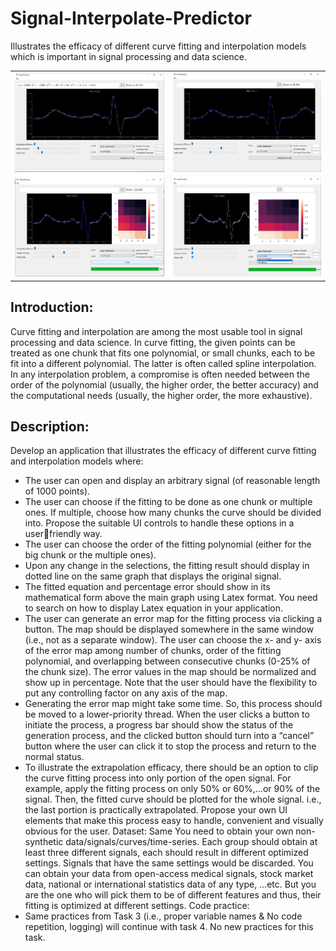 # Signal-Interpolate-Predictor
Illustrates the efficacy of different curve fitting and interpolation models which is important in signal processing and data science.

|||
| ------------- | ------------- |
| ![](screenshots/screen%201.png) | ![](screenshots/screen%202.png) |
| ![](screenshots/screen%203.png) | ![](screenshots/screen%204.png) |


## Introduction:
Curve fitting and interpolation are among the most usable tool in signal processing and data science. In 
curve fitting, the given points can be treated as one chunk that fits one polynomial, or small chunks, each to be fit into a 
different polynomial. The latter is often called spline interpolation. In any interpolation problem, a compromise is often 
needed between the order of the polynomial (usually, the higher order, the better accuracy) and the computational 
needs (usually, the higher order, the more exhaustive).
## Description:
Develop an application that illustrates the efficacy of different curve fitting and interpolation models 
where:
- The user can open and display an arbitrary signal (of reasonable length of 1000 points).
- The user can choose if the fitting to be done as one chunk or multiple ones. If multiple, choose how many 
chunks the curve should be divided into. Propose the suitable UI controls to handle these options in a userfriendly way.
- The user can choose the order of the fitting polynomial (either for the big chunk or the multiple ones).
- Upon any change in the selections, the fitting result should display in dotted line on the same graph that 
displays the original signal.
- The fitted equation and percentage error should show in its mathematical form above the main graph using 
Latex format. You need to search on how to display Latex equation in your application.
- The user can generate an error map for the fitting process via clicking a button. The map should be displayed 
somewhere in the same window (i.e., not as a separate window). The user can choose the x- and y- axis of 
the error map among number of chunks, order of the fitting polynomial, and overlapping between 
consecutive chunks (0-25% of the chunk size). The error values in the map should be normalized and show 
up in percentage. Note that the user should have the flexibility to put any controlling factor on any axis of 
the map.
- Generating the error map might take some time. So, this process should be moved to a lower-priority 
thread. When the user clicks a button to initiate the process, a progress bar should show the status of the 
generation process, and the clicked button should turn into a “cancel” button where the user can click it to 
stop the process and return to the normal status.
- To illustrate the extrapolation efficacy, there should be an option to clip the curve fitting process into only 
portion of the open signal. For example, apply the fitting process on only 50% or 60%,…or 90% of the signal. 
Then, the fitted curve should be plotted for the whole signal. i.e., the last portion is practically extrapolated.
Propose your own UI elements that make this process easy to handle, convenient and visually obvious for 
the user.
Dataset: Same You need to obtain your own non-synthetic data/signals/curves/time-series. Each group should obtain at 
least three different signals, each should result in different optimized settings. Signals that have the same settings would 
be discarded. You can obtain your data from open-access medical signals, stock market data, national or international 
statistics data of any type, …etc. But you are the one who will pick them to be of different features and thus, their fitting 
is optimized at different settings.
Code practice:
- Same practices from Task 3 (i.e., proper variable names & No code repetition, logging) will continue with task 4.
No new practices for this task.